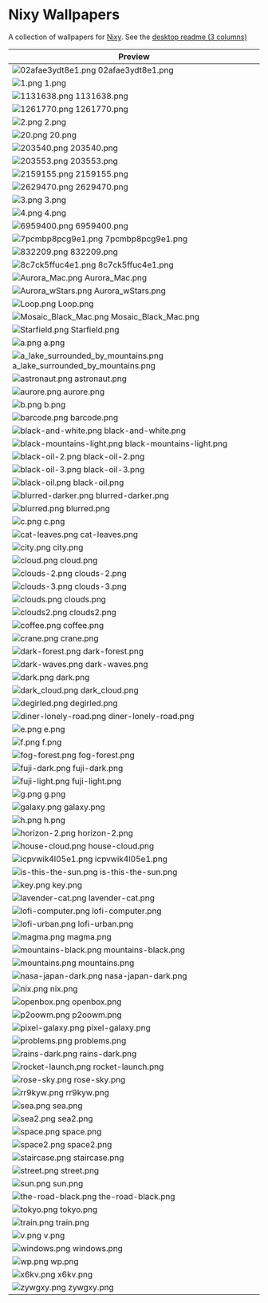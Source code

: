 # Nixy Wallpapers

A collection of wallpapers for [Nixy](https://github.com/anotherhadi/nixy).
See the [desktop readme (3 columns)](../README.md)

| Preview |
| ------- |
| ![02afae3ydt8e1.png](../wallpapers/02afae3ydt8e1.png) 02afae3ydt8e1.png |
| ![1.png](../wallpapers/1.png) 1.png |
| ![1131638.png](../wallpapers/1131638.png) 1131638.png |
| ![1261770.png](../wallpapers/1261770.png) 1261770.png |
| ![2.png](../wallpapers/2.png) 2.png |
| ![20.png](../wallpapers/20.png) 20.png |
| ![203540.png](../wallpapers/203540.png) 203540.png |
| ![203553.png](../wallpapers/203553.png) 203553.png |
| ![2159155.png](../wallpapers/2159155.png) 2159155.png |
| ![2629470.png](../wallpapers/2629470.png) 2629470.png |
| ![3.png](../wallpapers/3.png) 3.png |
| ![4.png](../wallpapers/4.png) 4.png |
| ![6959400.png](../wallpapers/6959400.png) 6959400.png |
| ![7pcmbp8pcg9e1.png](../wallpapers/7pcmbp8pcg9e1.png) 7pcmbp8pcg9e1.png |
| ![832209.png](../wallpapers/832209.png) 832209.png |
| ![8c7ck5ffuc4e1.png](../wallpapers/8c7ck5ffuc4e1.png) 8c7ck5ffuc4e1.png |
| ![Aurora_Mac.png](../wallpapers/Aurora_Mac.png) Aurora_Mac.png |
| ![Aurora_wStars.png](../wallpapers/Aurora_wStars.png) Aurora_wStars.png |
| ![Loop.png](../wallpapers/Loop.png) Loop.png |
| ![Mosaic_Black_Mac.png](../wallpapers/Mosaic_Black_Mac.png) Mosaic_Black_Mac.png |
| ![Starfield.png](../wallpapers/Starfield.png) Starfield.png |
| ![a.png](../wallpapers/a.png) a.png |
| ![a_lake_surrounded_by_mountains.png](../wallpapers/a_lake_surrounded_by_mountains.png) a_lake_surrounded_by_mountains.png |
| ![astronaut.png](../wallpapers/astronaut.png) astronaut.png |
| ![aurore.png](../wallpapers/aurore.png) aurore.png |
| ![b.png](../wallpapers/b.png) b.png |
| ![barcode.png](../wallpapers/barcode.png) barcode.png |
| ![black-and-white.png](../wallpapers/black-and-white.png) black-and-white.png |
| ![black-mountains-light.png](../wallpapers/black-mountains-light.png) black-mountains-light.png |
| ![black-oil-2.png](../wallpapers/black-oil-2.png) black-oil-2.png |
| ![black-oil-3.png](../wallpapers/black-oil-3.png) black-oil-3.png |
| ![black-oil.png](../wallpapers/black-oil.png) black-oil.png |
| ![blurred-darker.png](../wallpapers/blurred-darker.png) blurred-darker.png |
| ![blurred.png](../wallpapers/blurred.png) blurred.png |
| ![c.png](../wallpapers/c.png) c.png |
| ![cat-leaves.png](../wallpapers/cat-leaves.png) cat-leaves.png |
| ![city.png](../wallpapers/city.png) city.png |
| ![cloud.png](../wallpapers/cloud.png) cloud.png |
| ![clouds-2.png](../wallpapers/clouds-2.png) clouds-2.png |
| ![clouds-3.png](../wallpapers/clouds-3.png) clouds-3.png |
| ![clouds.png](../wallpapers/clouds.png) clouds.png |
| ![clouds2.png](../wallpapers/clouds2.png) clouds2.png |
| ![coffee.png](../wallpapers/coffee.png) coffee.png |
| ![crane.png](../wallpapers/crane.png) crane.png |
| ![dark-forest.png](../wallpapers/dark-forest.png) dark-forest.png |
| ![dark-waves.png](../wallpapers/dark-waves.png) dark-waves.png |
| ![dark.png](../wallpapers/dark.png) dark.png |
| ![dark_cloud.png](../wallpapers/dark_cloud.png) dark_cloud.png |
| ![degirled.png](../wallpapers/degirled.png) degirled.png |
| ![diner-lonely-road.png](../wallpapers/diner-lonely-road.png) diner-lonely-road.png |
| ![e.png](../wallpapers/e.png) e.png |
| ![f.png](../wallpapers/f.png) f.png |
| ![fog-forest.png](../wallpapers/fog-forest.png) fog-forest.png |
| ![fuji-dark.png](../wallpapers/fuji-dark.png) fuji-dark.png |
| ![fuji-light.png](../wallpapers/fuji-light.png) fuji-light.png |
| ![g.png](../wallpapers/g.png) g.png |
| ![galaxy.png](../wallpapers/galaxy.png) galaxy.png |
| ![h.png](../wallpapers/h.png) h.png |
| ![horizon-2.png](../wallpapers/horizon-2.png) horizon-2.png |
| ![house-cloud.png](../wallpapers/house-cloud.png) house-cloud.png |
| ![icpvwik4l05e1.png](../wallpapers/icpvwik4l05e1.png) icpvwik4l05e1.png |
| ![is-this-the-sun.png](../wallpapers/is-this-the-sun.png) is-this-the-sun.png |
| ![key.png](../wallpapers/key.png) key.png |
| ![lavender-cat.png](../wallpapers/lavender-cat.png) lavender-cat.png |
| ![lofi-computer.png](../wallpapers/lofi-computer.png) lofi-computer.png |
| ![lofi-urban.png](../wallpapers/lofi-urban.png) lofi-urban.png |
| ![magma.png](../wallpapers/magma.png) magma.png |
| ![mountains-black.png](../wallpapers/mountains-black.png) mountains-black.png |
| ![mountains.png](../wallpapers/mountains.png) mountains.png |
| ![nasa-japan-dark.png](../wallpapers/nasa-japan-dark.png) nasa-japan-dark.png |
| ![nix.png](../wallpapers/nix.png) nix.png |
| ![openbox.png](../wallpapers/openbox.png) openbox.png |
| ![p2oowm.png](../wallpapers/p2oowm.png) p2oowm.png |
| ![pixel-galaxy.png](../wallpapers/pixel-galaxy.png) pixel-galaxy.png |
| ![problems.png](../wallpapers/problems.png) problems.png |
| ![rains-dark.png](../wallpapers/rains-dark.png) rains-dark.png |
| ![rocket-launch.png](../wallpapers/rocket-launch.png) rocket-launch.png |
| ![rose-sky.png](../wallpapers/rose-sky.png) rose-sky.png |
| ![rr9kyw.png](../wallpapers/rr9kyw.png) rr9kyw.png |
| ![sea.png](../wallpapers/sea.png) sea.png |
| ![sea2.png](../wallpapers/sea2.png) sea2.png |
| ![space.png](../wallpapers/space.png) space.png |
| ![space2.png](../wallpapers/space2.png) space2.png |
| ![staircase.png](../wallpapers/staircase.png) staircase.png |
| ![street.png](../wallpapers/street.png) street.png |
| ![sun.png](../wallpapers/sun.png) sun.png |
| ![the-road-black.png](../wallpapers/the-road-black.png) the-road-black.png |
| ![tokyo.png](../wallpapers/tokyo.png) tokyo.png |
| ![train.png](../wallpapers/train.png) train.png |
| ![v.png](../wallpapers/v.png) v.png |
| ![windows.png](../wallpapers/windows.png) windows.png |
| ![wp.png](../wallpapers/wp.png) wp.png |
| ![x6kv.png](../wallpapers/x6kv.png) x6kv.png |
| ![zywgxy.png](../wallpapers/zywgxy.png) zywgxy.png |
